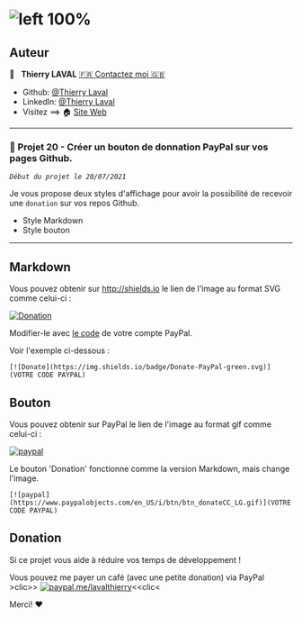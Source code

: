 # ![left 100%](https://raw.githubusercontent.com/thierry-laval/archives/master/images/logo-portfolio.png)

## Auteur

👤 &nbsp; **Thierry LAVAL** [🇫🇷 Contactez moi 🇬🇧](<thierrylaval@gmx.com>)

* Github: [@Thierry Laval](https://github.com/thierry-laval)
* LinkedIn: [@Thierry Laval](https://www.linkedin.com/in/thierry-laval)
* Visitez ==> 🏠 [Site Web](https://xXx)

***

### 📎 Projet 20 - Créer un bouton de donnation PayPal sur vos pages Github.

_`Début du projet le 20/07/2021`_

Je vous propose deux styles d'affichage pour avoir la possibilité de recevoir une `donation` sur vos repos Github.

- Style Markdown
- Style bouton

***

## Markdown

Vous pouvez obtenir sur http://shields.io le lien de l'image au format SVG comme celui-ci :

[![Donation](https://img.shields.io/badge/Donate-PayPal-green.svg)](https://www.paypal.com/donate/?business=M7PKF2S45RUBJ&no_recurring=0&item_name=Rendons-nous+la+vie+plus+belle&currency_code=EUR)

Modifier-le avec [le code](https://developer.paypal.com/docs/paypal-payments-standard/integration-guide/donate-step-1/) de votre compte PayPal.

Voir l'exemple ci-dessous :
```
[![Donate](https://img.shields.io/badge/Donate-PayPal-green.svg)](VOTRE CODE PAYPAL)
```

## Bouton


Vous pouvez obtenir sur PayPal le lien de l'image au format gif comme celui-ci :

[![paypal](https://www.paypalobjects.com/en_US/i/btn/btn_donateCC_LG.gif)](https://www.paypal.com/donate/?business=M7PKF2S45RUBJ&no_recurring=0&item_name=Rendons-nous+la+vie+plus+belle&currency_code=EUR)

Le bouton 'Donation' fonctionne comme la version Markdown, mais change l'image. 
```
[![paypal](https://www.paypalobjects.com/en_US/i/btn/btn_donateCC_LG.gif)](VOTRE CODE PAYPAL)
```

## Donation
Si ce projet vous aide à réduire vos temps de développement !

Vous pouvez me payer un café (avec une petite donation) via PayPal&nbsp;&nbsp; >clic>>
[![paypal.me/lavalthierry](https://ionicabizau.github.io/badges/paypal.svg)](https://paypal.me/lavalthierry?locale.x=fr_FR)<<clic<

Merci! :heart:


